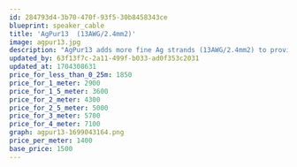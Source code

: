 ```yaml
---
id: 284793d4-3b70-470f-93f5-30b8458343ce
blueprint: speaker_cable
title: 'AgPur13  (13AWG/2.4mm2)'
image: agpur13.jpg
description: "AgPur13 adds more fine Ag strands (13AWG/2.4mm2) to provide exquisite top octave air and clarity for high sensitivity speakers at even long runs, as well average loads at short-to-moderate lengths. It's perfect for highest res jumpers for all loads too, or close-sitting monoblocks."
updated_by: 63f13f7c-2a11-499f-b033-ad0f353c2031
updated_at: 1704308631
price_for_less_than_0_25m: 1850
price_for_1_meter: 2900
price_for_1_5_meter: 3600
price_for_2_meter: 4300
price_for_2_5_meter: 5000
price_for_3_meter: 5700
price_for_4_meter: 7100
graph: agpur13-1699043164.png
price_per_meter: 1400
base_price: 1500
---
```

